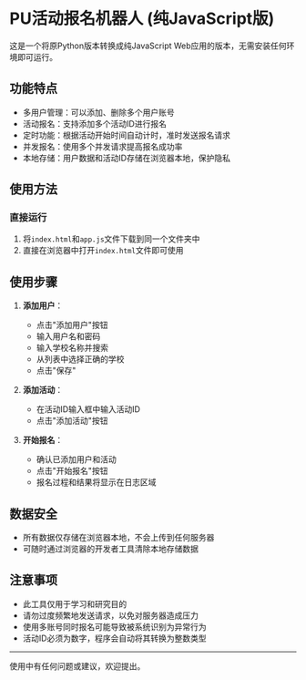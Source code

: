 # PU活动报名机器人 (纯JavaScript版)

这是一个将原Python版本转换成纯JavaScript Web应用的版本，无需安装任何环境即可运行。

## 功能特点

- 多用户管理：可以添加、删除多个用户账号
- 活动报名：支持添加多个活动ID进行报名
- 定时功能：根据活动开始时间自动计时，准时发送报名请求
- 并发报名：使用多个并发请求提高报名成功率
- 本地存储：用户数据和活动ID存储在浏览器本地，保护隐私

## 使用方法

### 直接运行

1. 将`index.html`和`app.js`文件下载到同一个文件夹中
2. 直接在浏览器中打开`index.html`文件即可使用

## 使用步骤

1. **添加用户**：
   - 点击"添加用户"按钮
   - 输入用户名和密码
   - 输入学校名称并搜索
   - 从列表中选择正确的学校
   - 点击"保存"

2. **添加活动**：
   - 在活动ID输入框中输入活动ID
   - 点击"添加活动"按钮

3. **开始报名**：
   - 确认已添加用户和活动
   - 点击"开始报名"按钮
   - 报名过程和结果将显示在日志区域

## 数据安全

- 所有数据仅存储在浏览器本地，不会上传到任何服务器
- 可随时通过浏览器的开发者工具清除本地存储数据

## 注意事项

- 此工具仅用于学习和研究目的
- 请勿过度频繁地发送请求，以免对服务器造成压力
- 使用多账号同时报名可能导致被系统识别为异常行为
- 活动ID必须为数字，程序会自动将其转换为整数类型

---

使用中有任何问题或建议，欢迎提出。 